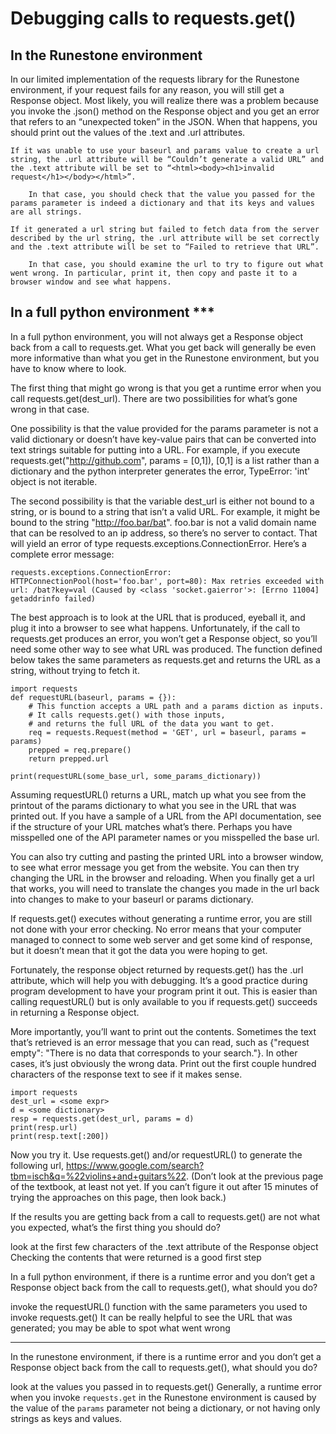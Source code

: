 # Debugging calls to requests.get()

## In the Runestone environment

In our limited implementation of the requests library for the Runestone environment, if your request fails for any reason, you will still get a Response object. Most likely, you will realize there was a problem because you invoke the .json() method on the Response object and you get an error that refers to an “unexpected token” in the JSON. When that happens, you should print out the values of the .text and .url attributes.

    If it was unable to use your baseurl and params value to create a url string, the .url attribute will be “Couldn’t generate a valid URL” and the .text attribute will be set to “<html><body><h1>invalid request</h1></body></html>”.

        In that case, you should check that the value you passed for the params parameter is indeed a dictionary and that its keys and values are all strings.

    If it generated a url string but failed to fetch data from the server described by the url string, the .url attribute will be set correctly and the .text attribute will be set to “Failed to retrieve that URL”.

        In that case, you should examine the url to try to figure out what went wrong. In particular, print it, then copy and paste it to a browser window and see what happens.

## In a full python environment ***

In a full python environment, you will not always get a Response object back from a call to requests.get. What you get back will generally be even more informative than what you get in the Runestone environment, but you have to know where to look.

The first thing that might go wrong is that you get a runtime error when you call requests.get(dest_url). There are two possibilities for what’s gone wrong in that case.

One possibility is that the value provided for the params parameter is not a valid dictionary or doesn’t have key-value pairs that can be converted into text strings suitable for putting into a URL. For example, if you execute requests.get("http://github.com", params = [0,1]), [0,1] is a list rather than a dictionary and the python interpreter generates the error, TypeError: 'int' object is not iterable.

The second possibility is that the variable dest_url is either not bound to a string, or is bound to a string that isn’t a valid URL. For example, it might be bound to the string "http://foo.bar/bat". foo.bar is not a valid domain name that can be resolved to an ip address, so there’s no server to contact. That will yield an error of type requests.exceptions.ConnectionError. Here’s a complete error message:
```
requests.exceptions.ConnectionError: HTTPConnectionPool(host='foo.bar', port=80): Max retries exceeded with url: /bat?key=val (Caused by <class 'socket.gaierror'>: [Errno 11004] getaddrinfo failed)
```

The best approach is to look at the URL that is produced, eyeball it, and plug it into a browser to see what happens. Unfortunately, if the call to requests.get produces an error, you won’t get a Response object, so you’ll need some other way to see what URL was produced. The function defined below takes the same parameters as requests.get and returns the URL as a string, without trying to fetch it.
```
import requests
def requestURL(baseurl, params = {}):
    # This function accepts a URL path and a params diction as inputs.
    # It calls requests.get() with those inputs,
    # and returns the full URL of the data you want to get.
    req = requests.Request(method = 'GET', url = baseurl, params = params)
    prepped = req.prepare()
    return prepped.url

print(requestURL(some_base_url, some_params_dictionary))
```

Assuming requestURL() returns a URL, match up what you see from the printout of the params dictionary to what you see in the URL that was printed out. If you have a sample of a URL from the API documentation, see if the structure of your URL matches what’s there. Perhaps you have misspelled one of the API parameter names or you misspelled the base url.

You can also try cutting and pasting the printed URL into a browser window, to see what error message you get from the website. You can then try changing the URL in the browser and reloading. When you finally get a url that works, you will need to translate the changes you made in the url back into changes to make to your baseurl or params dictionary.

If requests.get() executes without generating a runtime error, you are still not done with your error checking. No error means that your computer managed to connect to some web server and get some kind of response, but it doesn’t mean that it got the data you were hoping to get.

Fortunately, the response object returned by requests.get() has the .url attribute, which will help you with debugging. It’s a good practice during program development to have your program print it out. This is easier than calling requestURL() but is only available to you if requests.get() succeeds in returning a Response object.

More importantly, you’ll want to print out the contents. Sometimes the text that’s retrieved is an error message that you can read, such as {"request empty": "There is no data that corresponds to your search."}. In other cases, it’s just obviously the wrong data. Print out the first couple hundred characters of the response text to see if it makes sense.
```
import requests
dest_url = <some expr>
d = <some dictionary>
resp = requests.get(dest_url, params = d)
print(resp.url)
print(resp.text[:200])
```

Now you try it. Use requests.get() and/or requestURL() to generate the following url, https://www.google.com/search?tbm=isch&q=%22violins+and+guitars%22. (Don’t look at the previous page of the textbook, at least not yet. If you can’t figure it out after 15 minutes of trying the approaches on this page, then look back.)


If the results you are getting back from a call to requests.get() are not what you expected, what’s the first thing you should do?

look at the first few characters of the .text attribute of the Response object
Checking the contents that were returned is a good first step


In a full python environment, if there is a runtime error and you don’t get a Response object back from the call to requests.get(), what should you do?

invoke the requestURL() function with the same parameters you used to invoke requests.get()
It can be really helpful to see the URL that was generated; you may be able to spot what went wrong

---------
In the runestone environment, if there is a runtime error and you don’t get a Response object back from the call to requests.get(), what should you do?

look at the values you passed in to requests.get()
Generally, a runtime error when you invoke ``requests.get`` in the Runestone environment is caused by the value of the ``params`` parameter not being a dictionary, or not having only strings as keys and values.
